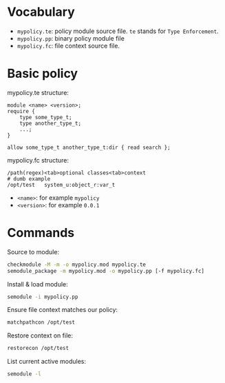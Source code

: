 # Vocabulary

 * `mypolicy.te`: policy module source file. `te` stands for `Type Enforcement`.
 * `mypolicy.pp`: binary policy module file
 * `mypolicy.fc`: file context source file.

# Basic policy

mypolicy.te structure:

```
module <name> <version>;
require {
    type some_type_t;
    type another_type_t;
    ...;
}

allow some_type_t another_type_t:dir { read search };
```

mypolicy.fc structure:

```
/path(regex)<tab>optional classes<tab>context
# dumb example
/opt/test	system_u:object_r:var_t
```

 * `<name>`: for example `mypolicy`
 * `<version>`: for example `0.0.1`

# Commands

Source to module:

```bash
checkmodule -M -m -o mypolicy.mod mypolicy.te
semodule_package -m mypolicy.mod -o mypolicy.pp [-f mypolicy.fc]
```

Install & load module:

```bash
semodule -i mypolicy.pp
```

Ensure file context matches our policy:

```bash
matchpathcon /opt/test
```

Restore context on file:

```bash
restorecon /opt/test
```

List current active modules:

```bash
semodule -l
```
